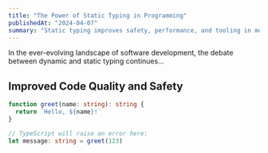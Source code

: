```yaml
---
title: "The Power of Static Typing in Programming"
publishedAt: "2024-04-07"
summary: "Static typing improves safety, performance, and tooling in modern programming."
---
```


In the ever-evolving landscape of software development, the debate between dynamic and static typing continues...

## Improved Code Quality and Safety

```ts
function greet(name: string): string {
  return `Hello, ${name}!`
}

// TypeScript will raise an error here:
let message: string = greet(123)
